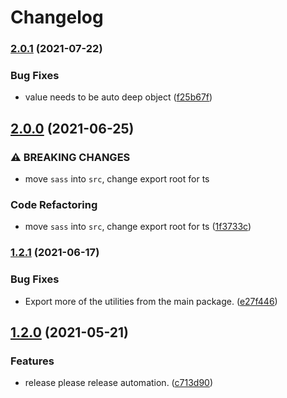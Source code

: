 # Changelog

### [2.0.1](https://www.github.com/blinkk/selective-edit/compare/v2.0.0...v2.0.1) (2021-07-22)


### Bug Fixes

* value needs to be auto deep object ([f25b67f](https://www.github.com/blinkk/selective-edit/commit/f25b67f10055d8ed2eb70173ee597e741eae7dd5))

## [2.0.0](https://www.github.com/blinkk/selective-edit/compare/v1.2.1...v2.0.0) (2021-06-25)


### ⚠ BREAKING CHANGES

* move `sass` into `src`, change export root for ts

### Code Refactoring

* move `sass` into `src`, change export root for ts ([1f3733c](https://www.github.com/blinkk/selective-edit/commit/1f3733c257e5f6c388454b523c96f8b103a1620a))

### [1.2.1](https://www.github.com/blinkk/selective-edit/compare/v1.2.0...v1.2.1) (2021-06-17)


### Bug Fixes

* Export more of the utilities from the main package. ([e27f446](https://www.github.com/blinkk/selective-edit/commit/e27f446a2c3f262316d1664b33d5e2cc0177a640))

## [1.2.0](https://www.github.com/blinkk/selective-edit/compare/v1.1.2...v1.2.0) (2021-05-21)


### Features

* release please release automation. ([c713d90](https://www.github.com/blinkk/selective-edit/commit/c713d9073014bff299e5ac49f4e37502e976973a))

